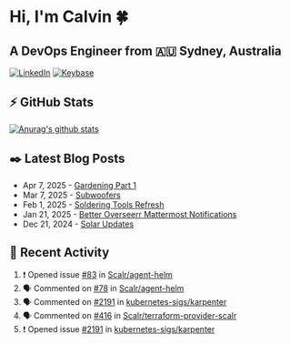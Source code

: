 # Hi, I'm Calvin 🍀
## A DevOps Engineer from 🇦🇺 Sydney, Australia</h3>

[![LinkedIn](https://img.shields.io/badge/-c–bui-0077B5?style=flat-square&labelColor=0077B5&logo=LinkedIn&logoColor=white)](https://www.linkedin.com/in/c-bui/)
[![Keybase](https://img.shields.io/badge/-calvinbui-ff6f21?style=flat-square&labelColor=ff6f21&logo=Keybase&logoColor=white)](https://keybase.io/calvinbui)

<!-- https://github.com/rishavanand/github-profilinator -->
## ⚡ GitHub Stats
[![Anurag's github stats](https://github-readme-stats.vercel.app/api?username=calvinbui&count_private=true&hide_title=true)](https://github.com/anuraghazra/github-readme-stats)

<!-- https://github.com/gautamkrishnar/blog-post-workflow -->
## ✒️ Latest Blog Posts

<!-- BLOG-POST-LIST:START -->
- Apr 7, 2025 - [Gardening Part 1](https://calvin.me/gardening-part-1)
- Mar 7, 2025 - [Subwoofers](https://calvin.me/subwoofers)
- Feb 1, 2025 - [Soldering Tools Refresh](https://calvin.me/soldering-tools-refresh)
- Jan 21, 2025 - [Better Overseerr Mattermost Notifications](https://calvin.me/better-overseerr-mattermost-notification)
- Dec 21, 2024 - [Solar Updates](https://calvin.me/solar-updates)

<!-- BLOG-POST-LIST:END -->

## 🏃‍ Recent Activity

<!--START_SECTION:activity-->
1. ❗ Opened issue [#83](https://github.com/Scalr/agent-helm/issues/83) in [Scalr/agent-helm](https://github.com/Scalr/agent-helm)
2. 🗣 Commented on [#78](https://github.com/Scalr/agent-helm/issues/78#issuecomment-2857119415) in [Scalr/agent-helm](https://github.com/Scalr/agent-helm)
3. 🗣 Commented on [#2191](https://github.com/kubernetes-sigs/karpenter/issues/2191#issuecomment-2852808462) in [kubernetes-sigs/karpenter](https://github.com/kubernetes-sigs/karpenter)
4. 🗣 Commented on [#416](https://github.com/Scalr/terraform-provider-scalr/issues/416#issuecomment-2850522548) in [Scalr/terraform-provider-scalr](https://github.com/Scalr/terraform-provider-scalr)
5. ❗ Opened issue [#2191](https://github.com/kubernetes-sigs/karpenter/issues/2191) in [kubernetes-sigs/karpenter](https://github.com/kubernetes-sigs/karpenter)
<!--END_SECTION:activity-->
